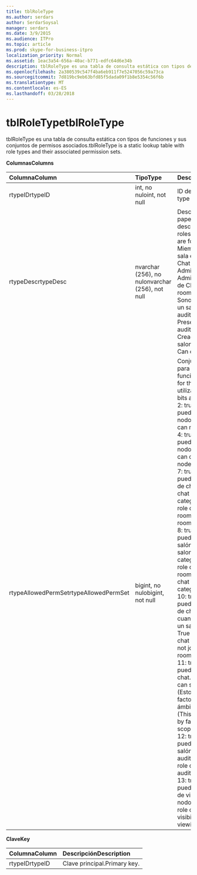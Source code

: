 ```yaml
---
title: tblRoleType
ms.author: serdars
author: SerdarSoysal
manager: serdars
ms.date: 3/9/2015
ms.audience: ITPro
ms.topic: article
ms.prod: skype-for-business-itpro
localization_priority: Normal
ms.assetid: 1eac3a54-656a-40ac-b771-edfc64d6e34b
description: tblRoleType es una tabla de consulta estática con tipos de funciones y sus conjuntos de permisos asociados.
ms.openlocfilehash: 2a380539c547f4ba6eb911f7e5247056c59a73ca
ms.sourcegitcommit: 7d819bc9eb63bfd85f5dada09f1b8e5354c56f6b
ms.translationtype: MT
ms.contentlocale: es-ES
ms.lasthandoff: 03/28/2018
---
```

# <a name="tblroletype"></a><span data-ttu-id="4d504-103">tblRoleType</span><span class="sxs-lookup"><span data-stu-id="4d504-103">tblRoleType</span></span>
 
<span data-ttu-id="4d504-104">tblRoleType es una tabla de consulta estática con tipos de funciones y sus conjuntos de permisos asociados.</span><span class="sxs-lookup"><span data-stu-id="4d504-104">tblRoleType is a static lookup table with role types and their associated permission sets.</span></span>
  
<span data-ttu-id="4d504-105">**Columnas**</span><span class="sxs-lookup"><span data-stu-id="4d504-105">**Columns**</span></span>

|<span data-ttu-id="4d504-106">**Columna**</span><span class="sxs-lookup"><span data-stu-id="4d504-106">**Column**</span></span>|<span data-ttu-id="4d504-107">**Tipo**</span><span class="sxs-lookup"><span data-stu-id="4d504-107">**Type**</span></span>|<span data-ttu-id="4d504-108">**Descripción**</span><span class="sxs-lookup"><span data-stu-id="4d504-108">**Description**</span></span>|
|:-----|:-----|:-----|
|<span data-ttu-id="4d504-109">rtypeID</span><span class="sxs-lookup"><span data-stu-id="4d504-109">rtypeID</span></span>  <br/> |<span data-ttu-id="4d504-110">int, no nulo</span><span class="sxs-lookup"><span data-stu-id="4d504-110">int, not null</span></span>  <br/> |<span data-ttu-id="4d504-111">ID de tipo de papel.</span><span class="sxs-lookup"><span data-stu-id="4d504-111">Role type ID.</span></span>  <br/> |
|<span data-ttu-id="4d504-112">rtypeDesc</span><span class="sxs-lookup"><span data-stu-id="4d504-112">rtypeDesc</span></span>  <br/> |<span data-ttu-id="4d504-113">nvarchar (256), no nulo</span><span class="sxs-lookup"><span data-stu-id="4d504-113">nvarchar (256), not null</span></span>  <br/> | <span data-ttu-id="4d504-114">Descripción del tipo de papel.</span><span class="sxs-lookup"><span data-stu-id="4d504-114">Role type description.</span></span> <span data-ttu-id="4d504-115">Hay cuatro roles disponibles:</span><span class="sxs-lookup"><span data-stu-id="4d504-115">There are four available roles:</span></span> <br/>  <span data-ttu-id="4d504-116">Miembro: miembro de la sala de Chat</span><span class="sxs-lookup"><span data-stu-id="4d504-116">Member: Chat room member</span></span> <br/>  <span data-ttu-id="4d504-117">Administrador: Administrador de salón de Chat</span><span class="sxs-lookup"><span data-stu-id="4d504-117">Manager: Chat room manager</span></span> <br/>  <span data-ttu-id="4d504-118">Sonora: Moderador de un salón de chat de auditorio</span><span class="sxs-lookup"><span data-stu-id="4d504-118">Voiced: Presenter for an auditorium chat room</span></span> <br/>  <span data-ttu-id="4d504-119">Creador: Puede crear salones de chat</span><span class="sxs-lookup"><span data-stu-id="4d504-119">Creator: Can create chat rooms</span></span> <br/> |
|<span data-ttu-id="4d504-120">rtypeAllowedPermSet</span><span class="sxs-lookup"><span data-stu-id="4d504-120">rtypeAllowedPermSet</span></span>  <br/> |<span data-ttu-id="4d504-121">bigint, no nulo</span><span class="sxs-lookup"><span data-stu-id="4d504-121">bigint, not null</span></span>  <br/> | <span data-ttu-id="4d504-122">Conjunto de permisos para la función.</span><span class="sxs-lookup"><span data-stu-id="4d504-122">Permission set for the role.</span></span> <span data-ttu-id="4d504-123">Los bits utilizados son:</span><span class="sxs-lookup"><span data-stu-id="4d504-123">The used bits are:</span></span> <br/>  <span data-ttu-id="4d504-124">2: true si la función puede administrar nodos.</span><span class="sxs-lookup"><span data-stu-id="4d504-124">2: True if the role can manage nodes.</span></span> <br/>  <span data-ttu-id="4d504-125">4: true si la función puede crear niños nodos.</span><span class="sxs-lookup"><span data-stu-id="4d504-125">4: True if the role can create children nodes.</span></span> <br/>  <span data-ttu-id="4d504-126">7: true si la función puede unirse a un salón de chat (o salones de chat de niños de una categoría).</span><span class="sxs-lookup"><span data-stu-id="4d504-126">7: True if the role can join a chat room (or children chat rooms of a category).</span></span> <br/>  <span data-ttu-id="4d504-127">8: true si la función puede conversar en un salón de chat (o hijos salones de chat de una categoría).</span><span class="sxs-lookup"><span data-stu-id="4d504-127">8: True if the role can chat in a chat room (or in children chat rooms of a category).</span></span> <br/>  <span data-ttu-id="4d504-128">10: true si la función puede leer el historial de charla, incluso cuando no está unido a un salón de chat.</span><span class="sxs-lookup"><span data-stu-id="4d504-128">10: True if the role can read chat history even when not joined to a chat room.</span></span> <br/>  <span data-ttu-id="4d504-129">11: true si la función puede ver el salón de chat.</span><span class="sxs-lookup"><span data-stu-id="4d504-129">11: True if the role can see the chat room.</span></span> <span data-ttu-id="4d504-130">(Esto se refina por factores tales como el ámbito y visibilidad.)</span><span class="sxs-lookup"><span data-stu-id="4d504-130">(This is further refined by factors such as scope and visibility.)</span></span> <br/>  <span data-ttu-id="4d504-131">12: true si la función puede conversar en un salón de chat de auditorio.</span><span class="sxs-lookup"><span data-stu-id="4d504-131">12: True if the role can chat in an auditorium chat room.</span></span> <br/>  <span data-ttu-id="4d504-132">13: true si la función puede omitir las reglas de visibilidad al ver los nodos.</span><span class="sxs-lookup"><span data-stu-id="4d504-132">13: True if the role can bypass visibility rules when viewing nodes.</span></span> <br/> |
   
<span data-ttu-id="4d504-133">**Clave**</span><span class="sxs-lookup"><span data-stu-id="4d504-133">**Key**</span></span>

|<span data-ttu-id="4d504-134">**Columna**</span><span class="sxs-lookup"><span data-stu-id="4d504-134">**Column**</span></span>|<span data-ttu-id="4d504-135">**Descripción**</span><span class="sxs-lookup"><span data-stu-id="4d504-135">**Description**</span></span>|
|:-----|:-----|
|<span data-ttu-id="4d504-136">rtypeID</span><span class="sxs-lookup"><span data-stu-id="4d504-136">rtypeID</span></span>  <br/> |<span data-ttu-id="4d504-137">Clave principal.</span><span class="sxs-lookup"><span data-stu-id="4d504-137">Primary key.</span></span>  <br/> |
   

